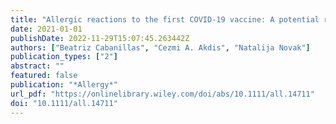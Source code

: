 ```yaml
---
title: "Allergic reactions to the first COVID-19 vaccine: A potential role of polyethylene glycol?"
date: 2021-01-01
publishDate: 2022-11-29T15:07:45.263442Z
authors: ["Beatriz Cabanillas", "Cezmi A. Akdis", "Natalija Novak"]
publication_types: ["2"]
abstract: ""
featured: false
publication: "*Allergy*"
url_pdf: "https://onlinelibrary.wiley.com/doi/abs/10.1111/all.14711"
doi: "10.1111/all.14711"
---
```


